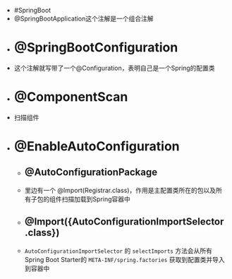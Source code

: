 - #SpringBoot
- @SpringBootApplication这个注解是一个组合注解
- # @SpringBootConfiguration
- 这个注解就写带了一个@Configuration，表明自己是一个Spring的配置类
- # @ComponentScan
- 扫描组件
- # @EnableAutoConfiguration
	- ## @AutoConfigurationPackage
	- 里边有一个 @Import(Registrar.class)，作用是主配置类所在的包以及所有子包的组件扫描加载到Spring容器中
	- ## @Import({AutoConfigurationImportSelector.class})
	- `AutoConfigurationImportSelector` 的 `selectImports` 方法会从所有Spring Boot Starter的 `META-INF/spring.factories` 获取到配置类并导入到容器中
